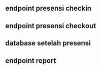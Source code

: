 ## endpoint presensi checkin

## endpoint presensi checkout

## database setelah presensi

## endpoint report